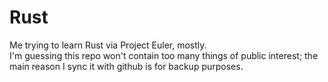 Rust
====

Me trying to learn Rust via Project Euler, mostly.  
I'm guessing this repo won't contain too many things of public interest; the main reason I sync it with github is for backup purposes.
